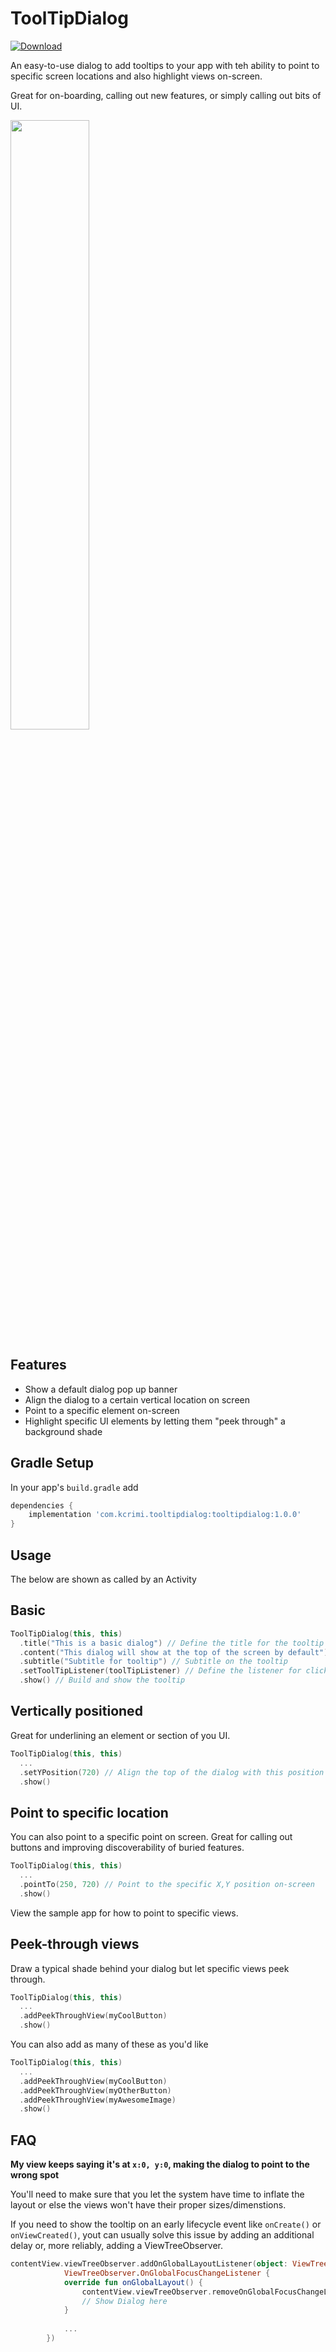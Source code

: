 ToolTipDialog
=============
[ ![Download](https://api.bintray.com/packages/kcrimi/oss_android/com.kcrimi.tooltipdialog/images/download.svg) ](https://bintray.com/kcrimi/oss_android/com.kcrimi.tooltipdialog/_latestVersion)

An easy-to-use dialog to add tooltips to your app with teh ability to point to specific screen
 locations and also highlight views on-screen.

Great for on-boarding, calling out new features, or simply calling out bits of UI.

<img src="https://github.com/kcrimi/ToolTipDialog/raw/master/assets/Tooltip%20demo.gif" width="50%">

Features
--------

* Show a default dialog pop up banner
* Align the dialog to a certain vertical location on screen
* Point to a specific element on-screen 
* Highlight specific UI elements by letting them "peek through" a background shade
 
Gradle Setup
------
In your app's `build.gradle` add 

```Groovy
dependencies {
    implementation 'com.kcrimi.tooltipdialog:tooltipdialog:1.0.0'
}
```

Usage
-----
The below are shown as called by an Activity

## Basic

```kotlin
ToolTipDialog(this, this)
  .title("This is a basic dialog") // Define the title for the tooltip
  .content("This dialog will show at the top of the screen by default") // Body content 
  .subtitle("Subtitle for tooltip") // Subtitle on the tooltip
  .setToolTipListener(toolTipListener) // Define the listener for clicks on the tooltip
  .show() // Build and show the tooltip
```

## Vertically positioned

Great for underlining an element or section of you UI.

```kotlin
ToolTipDialog(this, this)
  ...
  .setYPosition(720) // Align the top of the dialog with this position on screen
  .show()
```

## Point to specific location

You can also point to a specific point on screen. Great for calling out buttons and improving discoverability of buried features.

```kotlin
ToolTipDialog(this, this)
  ...
  .pointTo(250, 720) // Point to the specific X,Y position on-screen
  .show()
```

View the sample app for how to point to specific views.

## Peek-through views

Draw a typical shade behind your dialog but let specific views peek through.

```kotlin
ToolTipDialog(this, this)
  ...
  .addPeekThroughView(myCoolButton)
  .show()
```

You can also add as many of these as you'd like

```kotlin
ToolTipDialog(this, this)
  ...
  .addPeekThroughView(myCoolButton)
  .addPeekThroughView(myOtherButton)
  .addPeekThroughView(myAwesomeImage)
  .show()
```

FAQ
---

**My view keeps saying it's at `x:0, y:0`, making the dialog to point to the wrong spot**

You'll need to make sure that you let the system have time to inflate the layout or else the views won't have their proper sizes/dimenstions.

If you need to show the tooltip  on an early lifecycle event like `onCreate()` or `onViewCreated()`, yout can usually solve this issue by adding an additional delay or, more reliably, adding a ViewTreeObserver.

```kotlin
contentView.viewTreeObserver.addOnGlobalLayoutListener(object: ViewTreeObserver.OnGlobalLayoutListener,
            ViewTreeObserver.OnGlobalFocusChangeListener {
            override fun onGlobalLayout() {
                contentView.viewTreeObserver.removeOnGlobalFocusChangeListener(this)
                // Show Dialog here
            }
            
            ...
        })
```

